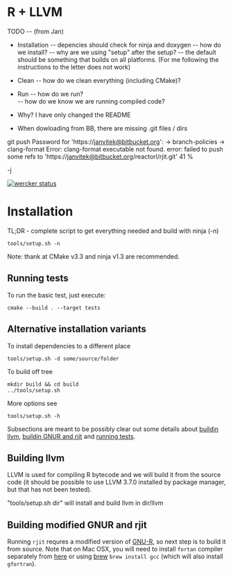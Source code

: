 # R + LLVM

TODO --  (from Jan)

  * Installation -- depencies should check for ninja and doxygen
                 -- how do we install? 
                 -- why are we using "setup" after the setup?
                 -- the default should be something that builds on all platforms. (For me following the instructions to the letter does not work)

  * Clean  --  how do we clean everything (including CMake)?

  * Run -- how do we run?  
        -- how do we know we are running compiled code?

  * Why?  I have only changed the README

  * When dowloading from BB, there are missing .git files / dirs
 
git push
Password for 'https://janvitek@bitbucket.org': 
-> branch-policies
-> clang-format
Error: clang-format executable not found.
error: failed to push some refs to 'https://janvitek@bitbucket.org/reactorl/rjit.git'
41 % 

-j  

[![wercker status](https://app.wercker.com/status/ba5d6ebd4d90bb4d6a4a9b1f12894063/m "wercker status")](https://app.wercker.com/project/bykey/ba5d6ebd4d90bb4d6a4a9b1f12894063)

# Installation

TL;DR - complete script to get everything needed and build with ninja (-n)
```
tools/setup.sh -n
```
Note: thank at CMake v3.3 and ninja v1.3 are recommended.

## Running tests

To run the basic test, just execute:

```
cmake --build . --target tests
```

## Alternative installation variants

To install dependencies to a different place
```
tools/setup.sh -d some/source/folder
```

To build off tree
```
mkdir build && cd build
../tools/setup.sh
```

More options see
```
tools/setup.sh -h
```

Subsections are meant to be possibly clear out some details about [buildin llvm](#building-llvm), [buildin GNUR and rjit](#building-modified-gnur-and-rjit) and [running tests](#running-tests). 

## Building llvm

LLVM is used for compiling R bytecode and we will build it from the source code (it should be possible to use LLVM 3.7.0 installed by package manager, but that has not been tested). 

"tools/setup.sh dir" will install and build llvm in dir/llvm 

## Building modified GNUR and rjit

Running `rjit` requres a modified version of [GNU-R](https://bitbucket.org/reactorl/gnur), so next step is to build it from source. Note that on Mac OSX, you will need to install `fortan` compiler separately from [here](https://gcc.gnu.org/wiki/GFortranBinaries#MacOS) or using [brew](http://brew.sh/) `brew install gcc` (which will also install `gfortran`).

